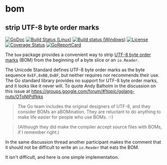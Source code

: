 # bom
## strip UTF-8 byte order marks

[![GoDoc](https://godoc.org/github.com/spkg/bom?status.svg)](https://godoc.org/github.com/spkg/bom)
[![Build Status (Linux)](https://travis-ci.org/spkg/bom.svg?branch=master)](https://travis-ci.org/spkg/bom)
[![Build status (Windows)](https://ci.appveyor.com/api/projects/status/065x7yuc77xicv59?svg=true)](https://ci.appveyor.com/project/jjeffery/bom)
[![License](http://img.shields.io/badge/license-MIT-green.svg?style=flat)](https://raw.githubusercontent.com/spkg/bom/master/LICENSE.md)
[![Coverage Status](https://coveralls.io/repos/github/spkg/bom/badge.svg?branch=master)](https://coveralls.io/github/spkg/bom?branch=master)
[![GoReportCard](https://goreportcard.com/badge/github.com/spkg/bom)](http://goreportcard.com/report/spkg/bom)


The `bom` package provides a convenient way to strip [UTF-8 byte order marks](https://en.wikipedia.org/wiki/Byte_order_mark#UTF-8)
(BOM) from the beginning of a byte slice or an `io.Reader`.

The Unicode Standard defines UTF-8 byte order marks as the byte sequence `0xEF,0xBB,0xBF`, but neither requires nor recommends their use.
The Go standard library provides no support for UTF-8 byte order marks, and it looks like it never will. To quote Andy Balholm in the
discussion on this issue at https://groups.google.com/forum/#!topic/golang-nuts/OToNIPdfkks

>  The Go team includes the original designers of UTF-8, and they consider BOMs an aBOMination.
  They are reluctant to do anything to make life easier for people who use BOMs. :-)

>  (Although they did make the compiler accept source files with BOMs, if I remember right.)

In the same discussion thread another participant makes the comment that it should not be difficult to write
an `io.Reader` that eats the BOM.

It isn't difficult, and here is one simple implementation.


